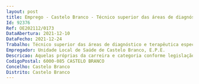 ```yaml
--- 
layout: post
title: Emprego - Castelo Branco - Técnico superior das áreas de diagnóstico e terapêutica especialista
Id: 92376
Ref: OE202112/0173
DataAbertura: 2021-12-10
DataFecho: 2021-12-24
Trabalho: Técnico superior das áreas de diagnóstico e terapêutica especialista
Empregador: Unidade Local de Saúde de Castelo Branco, E.P.E.
Descricao: Aquelas próprias da carreira e categoria conforme legislação em vigor
CodigoPostal: 6000-085 CASTELO BRANCO
Concelho: Castelo Branco
Distrito: Castelo Branco
--- 
```

